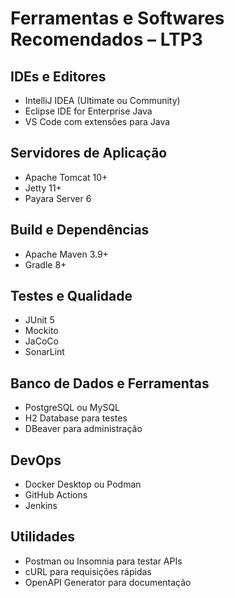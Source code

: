 # Ferramentas e Softwares Recomendados – LTP3

## IDEs e Editores
- IntelliJ IDEA (Ultimate ou Community)
- Eclipse IDE for Enterprise Java
- VS Code com extensões para Java

## Servidores de Aplicação
- Apache Tomcat 10+
- Jetty 11+
- Payara Server 6

## Build e Dependências
- Apache Maven 3.9+
- Gradle 8+

## Testes e Qualidade
- JUnit 5
- Mockito
- JaCoCo
- SonarLint

## Banco de Dados e Ferramentas
- PostgreSQL ou MySQL
- H2 Database para testes
- DBeaver para administração

## DevOps
- Docker Desktop ou Podman
- GitHub Actions
- Jenkins

## Utilidades
- Postman ou Insomnia para testar APIs
- cURL para requisições rápidas
- OpenAPI Generator para documentação
